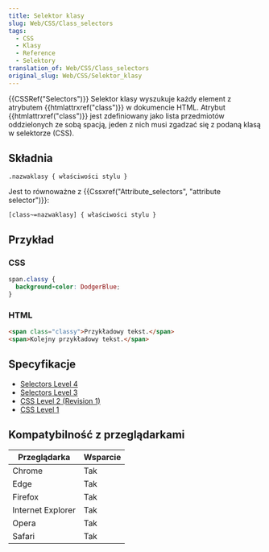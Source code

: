 ```yaml
---
title: Selektor klasy
slug: Web/CSS/Class_selectors
tags:
  - CSS
  - Klasy
  - Reference
  - Selektory
translation_of: Web/CSS/Class_selectors
original_slug: Web/CSS/Selektor_klasy
---
```

{{CSSRef("Selectors")}} Selektor klasy wyszukuje każdy element z atrybutem {{htmlattrxref("class")}} w dokumencie HTML. Atrybut {{htmlattrxref("class")}} jest zdefiniowany jako lista przedmiotów oddzielonych ze sobą spacją, jeden z nich musi zgadzać się z podaną klasą w selektorze (CSS).

## Składnia

    .nazwaklasy { właściwości stylu }

Jest to równoważne z {{Cssxref("Attribute_selectors", "attribute selector")}}:

    [class~=nazwaklasy] { właściwości stylu }

## Przykład

### CSS

```css
span.classy {
  background-color: DodgerBlue;
}
```

### HTML

```html
<span class="classy">Przykładowy tekst.</span>
<span>Kolejny przykładowy tekst.</span>
```

## Specyfikacje

- [Selectors Level 4](https://drafts.csswg.org/selectors-4/#class-html)
- [Selectors Level 3](https://drafts.csswg.org/selectors-3/#class-html)
- [CSS Level 2 (Revision 1)](http://www.w3.org/TR/CSS2/selector.html#class-html)
- [CSS Level 1](http://www.w3.org/TR/CSS1/#class-as-selector)

## Kompatybilność z przeglądarkami

| **Przeglądarka**  | **Wsparcie** |
| ----------------- | ------------ |
| Chrome            | Tak          |
| Edge              | Tak          |
| Firefox           | Tak          |
| Internet Explorer | Tak          |
| Opera             | Tak          |
| Safari            | Tak          |
